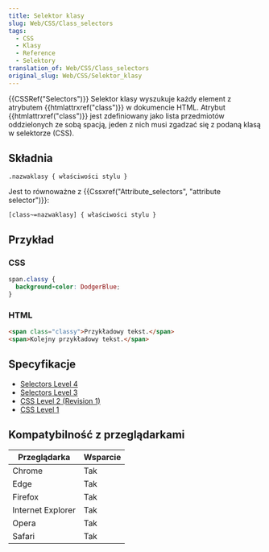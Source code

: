 ```yaml
---
title: Selektor klasy
slug: Web/CSS/Class_selectors
tags:
  - CSS
  - Klasy
  - Reference
  - Selektory
translation_of: Web/CSS/Class_selectors
original_slug: Web/CSS/Selektor_klasy
---
```

{{CSSRef("Selectors")}} Selektor klasy wyszukuje każdy element z atrybutem {{htmlattrxref("class")}} w dokumencie HTML. Atrybut {{htmlattrxref("class")}} jest zdefiniowany jako lista przedmiotów oddzielonych ze sobą spacją, jeden z nich musi zgadzać się z podaną klasą w selektorze (CSS).

## Składnia

    .nazwaklasy { właściwości stylu }

Jest to równoważne z {{Cssxref("Attribute_selectors", "attribute selector")}}:

    [class~=nazwaklasy] { właściwości stylu }

## Przykład

### CSS

```css
span.classy {
  background-color: DodgerBlue;
}
```

### HTML

```html
<span class="classy">Przykładowy tekst.</span>
<span>Kolejny przykładowy tekst.</span>
```

## Specyfikacje

- [Selectors Level 4](https://drafts.csswg.org/selectors-4/#class-html)
- [Selectors Level 3](https://drafts.csswg.org/selectors-3/#class-html)
- [CSS Level 2 (Revision 1)](http://www.w3.org/TR/CSS2/selector.html#class-html)
- [CSS Level 1](http://www.w3.org/TR/CSS1/#class-as-selector)

## Kompatybilność z przeglądarkami

| **Przeglądarka**  | **Wsparcie** |
| ----------------- | ------------ |
| Chrome            | Tak          |
| Edge              | Tak          |
| Firefox           | Tak          |
| Internet Explorer | Tak          |
| Opera             | Tak          |
| Safari            | Tak          |
